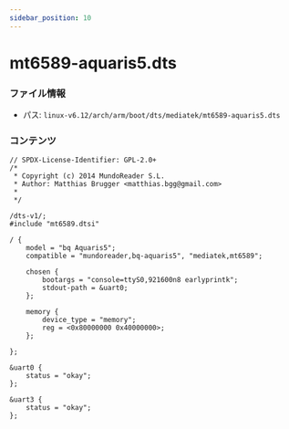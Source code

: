 ```yaml
---
sidebar_position: 10
---
```

# mt6589-aquaris5.dts

### ファイル情報

- パス: `linux-v6.12/arch/arm/boot/dts/mediatek/mt6589-aquaris5.dts`

### コンテンツ

```dts
// SPDX-License-Identifier: GPL-2.0+
/*
 * Copyright (c) 2014 MundoReader S.L.
 * Author: Matthias Brugger <matthias.bgg@gmail.com>
 *
 */

/dts-v1/;
#include "mt6589.dtsi"

/ {
	model = "bq Aquaris5";
	compatible = "mundoreader,bq-aquaris5", "mediatek,mt6589";

	chosen {
		bootargs = "console=ttyS0,921600n8 earlyprintk";
		stdout-path = &uart0;
	};

	memory {
		device_type = "memory";
		reg = <0x80000000 0x40000000>;
	};

};

&uart0 {
	status = "okay";
};

&uart3 {
	status = "okay";
};

```
